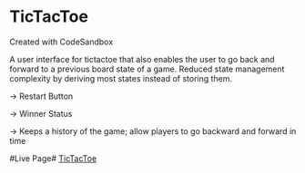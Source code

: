 # TicTacToe
Created with CodeSandbox

A user interface for tictactoe that also enables the user to go back and forward to a previous board state of a game. Reduced state management complexity by deriving most states instead of storing them.

-> Restart Button

-> Winner Status

-> Keeps a history of the game; allow players to go backward and forward in time

#Live Page# [TicTacToe](https://natarajchakraborty.github.io/csb-oepu1/)
